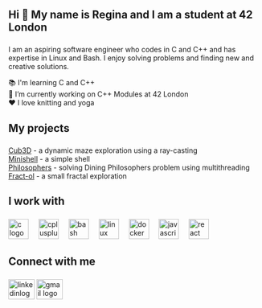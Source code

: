 <h2 align="left">Hi 👋 My name is Regina and I am a student at 42 London</h2>

###
<p>I am an aspiring software engineer who codes in C and C++ and has expertise in Linux and Bash. I enjoy solving problems and finding new and creative solutions.</p>
<p align="left">📚 I'm learning C and C++<br>🎯 I’m currently working on C++ Modules at 42 London<br>❤️ I love knitting and yoga</p>

###

<h2 align="left">My projects</h2>

###

<p align="left"><a href="https://github.com/rngina/cub3D" target="blank">Cub3D</a> - a dynamic maze exploration using a ray-casting<br><a href="https://github.com/rngina/minishell" target="blank">Minishell</a> - a simple shell<br><a href="https://github.com/rngina/philo" target="blank">Philosophers</a> - solving Dining Philosophers problem using multithreading<br><a href="https://github.com/rngina/fract-ol" target="blank">Fract-ol</a> - a small fractal exploration</p>

###

<h2 align="left">I work with</h2>

###

<div align="left">
  <img src="https://cdn.jsdelivr.net/gh/devicons/devicon/icons/c/c-original.svg" height="40" alt="c logo"  />
  <img width="12" />
  <img src="https://cdn.jsdelivr.net/gh/devicons/devicon/icons/cplusplus/cplusplus-original.svg" height="40" alt="cplusplus logo"  />
  <img width="12" />
  <img src="https://cdn.jsdelivr.net/gh/devicons/devicon/icons/bash/bash-original.svg" height="40" alt="bash logo"  />
  <img width="12" />
  <img src="https://cdn.jsdelivr.net/gh/devicons/devicon/icons/linux/linux-original.svg" height="40" alt="linux logo"  />
  <img width="12" />
  <img src="https://cdn.jsdelivr.net/gh/devicons/devicon/icons/docker/docker-original.svg" height="40" alt="docker logo"  />
  <img width="12" />
  <img src="https://cdn.jsdelivr.net/gh/devicons/devicon/icons/javascript/javascript-original.svg" height="40" alt="javascript logo"  />
  <img width="12" />
  <img src="https://cdn.jsdelivr.net/gh/devicons/devicon/icons/react/react-original.svg" height="40" alt="react logo"  />
</div>

###

<h2 align="left">Connect with me</h2>

###

<div align="left">
  <a href="https://www.linkedin.com/in/reginatavabilova/" target="blank"><img src="https://raw.githubusercontent.com/maurodesouza/profile-readme-generator/master/src/assets/icons/social/linkedin/default.svg" width="52" height="40" alt="linkedinlogo"></a>
  <a href="mailto:regina.tavabilova@gmail.com" target="blank"><img src="https://raw.githubusercontent.com/maurodesouza/profile-readme-generator/master/src/assets/icons/social/gmail/default.svg" width="52" height="40" alt="gmail logo"></a>
</div>

###
